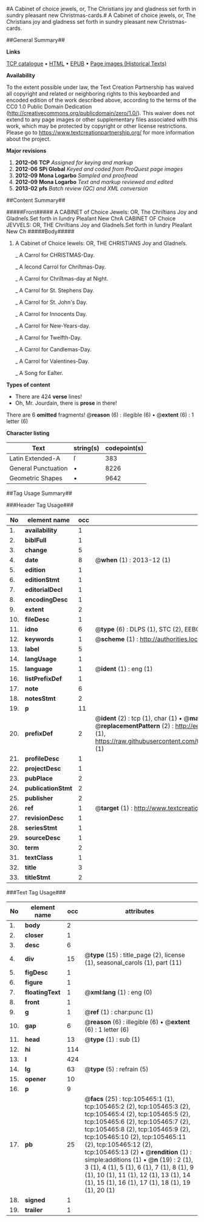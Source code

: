 #A Cabinet of choice jewels, or, The Christians joy and gladness set forth in sundry pleasant new Christmas-cards.#
A Cabinet of choice jewels, or, The Christians joy and gladness set forth in sundry pleasant new Christmas-cards.

##General Summary##

**Links**

[TCP catalogue](http://www.ota.ox.ac.uk/tcp/)  • 
[HTML](http://tei.it.ox.ac.uk/tcp/Texts-HTML/free/A31/A31617.html)  • 
[EPUB](http://tei.it.ox.ac.uk/tcp/Texts-EPUB/free/A31/A31617.epub) • 
[Page images (Historical Texts)](https://historicaltexts.jisc.ac.uk/eebo-16959101e)

**Availability**

To the extent possible under law, the Text Creation Partnership has waived all copyright and related or neighboring rights to this keyboarded and encoded edition of the work described above, according to the terms of the CC0 1.0 Public Domain Dedication (http://creativecommons.org/publicdomain/zero/1.0/). This waiver does not extend to any page images or other supplementary files associated with this work, which may be protected by copyright or other license restrictions. Please go to https://www.textcreationpartnership.org/ for more information about the project.

**Major revisions**

1. __2012-06__ __TCP__ *Assigned for keying and markup*
1. __2012-06__ __SPi Global__ *Keyed and coded from ProQuest page images*
1. __2012-09__ __Mona Logarbo__ *Sampled and proofread*
1. __2012-09__ __Mona Logarbo__ *Text and markup reviewed and edited*
1. __2013-02__ __pfs__ *Batch review (QC) and XML conversion*

##Content Summary##

#####Front#####
A CABINET of Choice Jewels: OR, The Chriſtians Joy and Gladneſs.Set forth in ſundry Pleaſant New ChrA CABINET OF Choice JEVVELS: OR, THE Chriſtians Joy and Gladneſs.Set forth in ſundry Pleaſant New Ch
#####Body#####

1. A Cabinet of Choice Iewels: OR, THE CHRISTIANS Joy and Gladneſs.

    _ A Carrol for CHRISTMAS-Day.

    _ A ſecond Carrol for Chriſtmas-Day.

    _ A Carrol for Chriſtmas-day at Night.

    _ A Carrol for St. Stephens Day.

    _ A Carrol for St. John's Day.

    _ A Carrol for Innocents Day.

    _ A Carrol for New-Years-day.

    _ A Carrol for Twelfth-Day.

    _ A Carrol for Candlemas-Day.

    _ A Carrol for Valentines-Day.

    _ A Song for Eaſter.

**Types of content**

  * There are 424 **verse** lines!
  * Oh, Mr. Jourdain, there is **prose** in there!

There are 6 **omitted** fragments! 
 @__reason__ (6) : illegible (6)  •  @__extent__ (6) : 1 letter (6)

**Character listing**


|Text|string(s)|codepoint(s)|
|---|---|---|
|Latin Extended-A|ſ|383|
|General Punctuation|•|8226|
|Geometric Shapes|▪|9642|

##Tag Usage Summary##

###Header Tag Usage###

|No|element name|occ|attributes|
|---|---|---|---|
|1.|__availability__|1||
|2.|__biblFull__|1||
|3.|__change__|5||
|4.|__date__|8| @__when__ (1) : 2013-12 (1)|
|5.|__edition__|1||
|6.|__editionStmt__|1||
|7.|__editorialDecl__|1||
|8.|__encodingDesc__|1||
|9.|__extent__|2||
|10.|__fileDesc__|1||
|11.|__idno__|6| @__type__ (6) : DLPS (1), STC (2), EEBO-CITATION (1), OCLC (1), VID (1)|
|12.|__keywords__|1| @__scheme__ (1) : http://authorities.loc.gov/ (1)|
|13.|__label__|5||
|14.|__langUsage__|1||
|15.|__language__|1| @__ident__ (1) : eng (1)|
|16.|__listPrefixDef__|1||
|17.|__note__|6||
|18.|__notesStmt__|2||
|19.|__p__|11||
|20.|__prefixDef__|2| @__ident__ (2) : tcp (1), char (1)  •  @__matchPattern__ (2) : ([0-9\-]+):([0-9IVX]+) (1), (.+) (1)  •  @__replacementPattern__ (2) : http://eebo.chadwyck.com/downloadtiff?vid=$1&page=$2 (1), https://raw.githubusercontent.com/textcreationpartnership/Texts/master/tcpchars.xml#$1 (1)|
|21.|__profileDesc__|1||
|22.|__projectDesc__|1||
|23.|__pubPlace__|2||
|24.|__publicationStmt__|2||
|25.|__publisher__|2||
|26.|__ref__|1| @__target__ (1) : http://www.textcreationpartnership.org/docs/. (1)|
|27.|__revisionDesc__|1||
|28.|__seriesStmt__|1||
|29.|__sourceDesc__|1||
|30.|__term__|2||
|31.|__textClass__|1||
|32.|__title__|3||
|33.|__titleStmt__|2||


###Text Tag Usage###

|No|element name|occ|attributes|
|---|---|---|---|
|1.|__body__|2||
|2.|__closer__|1||
|3.|__desc__|6||
|4.|__div__|15| @__type__ (15) : title_page (2), license (1), seasonal_carols (1), part (11)|
|5.|__figDesc__|1||
|6.|__figure__|1||
|7.|__floatingText__|1| @__xml:lang__ (1) : eng (0)|
|8.|__front__|1||
|9.|__g__|1| @__ref__ (1) : char:punc (1)|
|10.|__gap__|6| @__reason__ (6) : illegible (6)  •  @__extent__ (6) : 1 letter (6)|
|11.|__head__|13| @__type__ (1) : sub (1)|
|12.|__hi__|114||
|13.|__l__|424||
|14.|__lg__|63| @__type__ (5) : refrain (5)|
|15.|__opener__|10||
|16.|__p__|9||
|17.|__pb__|25| @__facs__ (25) : tcp:105465:1 (1), tcp:105465:2 (2), tcp:105465:3 (2), tcp:105465:4 (2), tcp:105465:5 (2), tcp:105465:6 (2), tcp:105465:7 (2), tcp:105465:8 (2), tcp:105465:9 (2), tcp:105465:10 (2), tcp:105465:11 (2), tcp:105465:12 (2), tcp:105465:13 (2)  •  @__rendition__ (1) : simple:additions (1)  •  @__n__ (19) : 2 (1), 3 (1), 4 (1), 5 (1), 6 (1), 7 (1), 8 (1), 9 (1), 10 (1), 11 (1), 12 (1), 13 (1), 14 (1), 15 (1), 16 (1), 17 (1), 18 (1), 19 (1), 20 (1)|
|18.|__signed__|1||
|19.|__trailer__|1||
